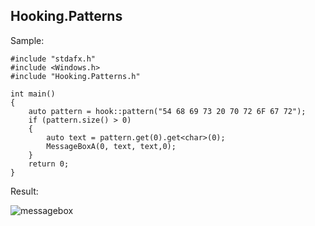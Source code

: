 Hooking.Patterns
----------------
Sample:
    
    #include "stdafx.h"
    #include <Windows.h>
    #include "Hooking.Patterns.h"
    
    int main()
    {
        auto pattern = hook::pattern("54 68 69 73 20 70 72 6F 67 72");
        if (pattern.size() > 0)
        {
            auto text = pattern.get(0).get<char>(0);
            MessageBoxA(0, text, text,0);
        }
        return 0;
    }

Result:

![messagebox](http://i.imgur.com/Tuijf2I.png)

